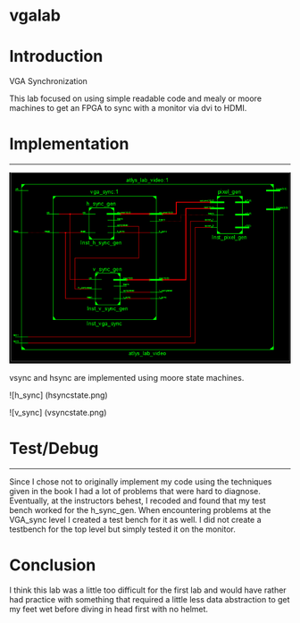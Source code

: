 vgalab
======


Introduction
============

VGA Synchronization 

This lab focused on using simple readable code and mealy or moore machines to get an FPGA to sync with a monitor via dvi
to HDMI.


Implementation
==============
___________
![sweet schematic](schematic.png)

vsync and hsync are implemented using moore state machines.

![h_sync] (hsyncstate.png)

![v_sync] (vsyncstate.png)



Test/Debug
===========
___________

Since I chose not to originally implement my code using the techniques given in the book I had a lot of problems that were
hard to diagnose. Eventually, at the instructors behest, I recoded and found that my test bench worked for the h_sync_gen.
When encountering problems at the VGA_sync level I created a test bench for it as well. I did not create a testbench for
the top level but simply tested it on the monitor.

Conclusion
===========

I think this lab was a little too difficult for the first lab and would have rather had practice with something that
required a little less data abstraction to get my feet wet before diving in head first with no helmet.
